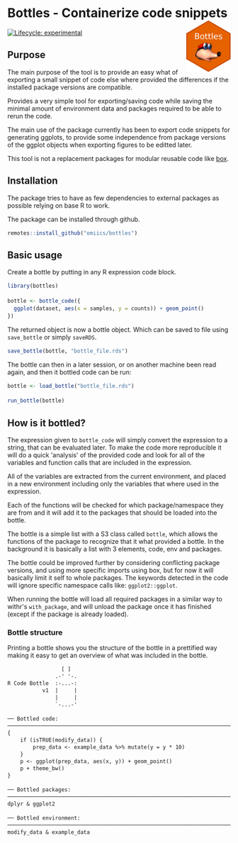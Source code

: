 # Bottles - Containerize code snippets <img border="0" src="man/figures/logo.png" alt="The 'bottles' hexlogo" align="right" style="width: 100px"/>

<!-- badges: start -->
  [![Lifecycle: experimental](https://img.shields.io/badge/lifecycle-experimental-orange.svg)](https://lifecycle.r-lib.org/articles/stages.html#experimental)
  <!-- badges: end -->

## Purpose

The main purpose of the tool is to provide an easy what of exporting a small snippet of code else where provided the differences if the installed package versions are compatible.

Provides a very simple tool for exporting/saving code while saving the minimal amount of environment data and packages required to be able to rerun the code.

The main use of the package currently has been to export code snippets for generating ggplots, to provide some independence from package versions of the ggplot objects when exporting figures to be editted later.

This tool is not a replacement packages for modular reusable code like [box](https://klmr.me/box/).

## Installation

The package tries to have as few dependencies to external packages as possible relying on base R to work.

The package can be installed through github.

``` r
remotes::install_github("omiics/bottles")
```


## Basic usage

Create a bottle by putting in any R expression code block.

``` r
library(bottles)

bottle <- bottle_code({
  ggplot(dataset, aes(x = samples, y = counts)) + geom_point()
})

```

The returned object is now a bottle object. Which can be saved to file using `save_bottle` or simply `saveRDS`.

``` r
save_bottle(bottle, "bottle_file.rds")
```

The bottle can then in a later session, or on another machine been read again, and then it bottled code can be run:

``` r
bottle <- load_bottle("bottle_file.rds")

run_bottle(bottle)
```

## How is it bottled?

The expression given to `bottle_code` will simply convert the expression to a string, that can be evaluated later. To make the code more reproducible it will do a quick 'analysis' of the provided code and look for all of the variables and function calls that are included in the expression.

All of the variables are extracted from the current environment, and placed in a new environment including only the variables that where used in the expression.

Each of the functions will be checked for which package/namespace they are from and it will add it to the packages that should be loaded into the bottle.

The bottle is a simple list with a S3 class called `bottle`, which allows the functions of the package to recognize that it what provided a bottle. In the background it is basically a list with 3 elements, code, env and packages.

The bottle could be improved further by considering conflicting package versions, and using more specific imports using box, but for now it will basically limit it self to whole packages. The keywords detected in the code will ignore specific namespace calls like: `ggplot2::ggplot`.

When running the bottle will load all required packages in a similar way to withr's `with_package`, and will unload the package once it has finished (except if the package is already loaded).

### Bottle structure

Printing a bottle shows you the structure of the bottle in a prettified way making it easy to get an overview of what was included in the bottle. 

```
                 [ ]
               .-' '-.
R Code Bottle  :-...-:
           v1  |     |
               |     |
               `-...-' 

── Bottled code: ────────────────────────────────────────────────────────────────────────────────────────────────
{
    if (isTRUE(modify_data)) {
        prep_data <- example_data %>% mutate(y = y * 10)
    }
    p <- ggplot(prep_data, aes(x, y)) + geom_point()
    p + theme_bw()
}

── Bottled packages: ────────────────────────────────────────────────────────────────────────────────────────────
dplyr & ggplot2

── Bottled environment: ─────────────────────────────────────────────────────────────────────────────────────────
modify_data & example_data
```
